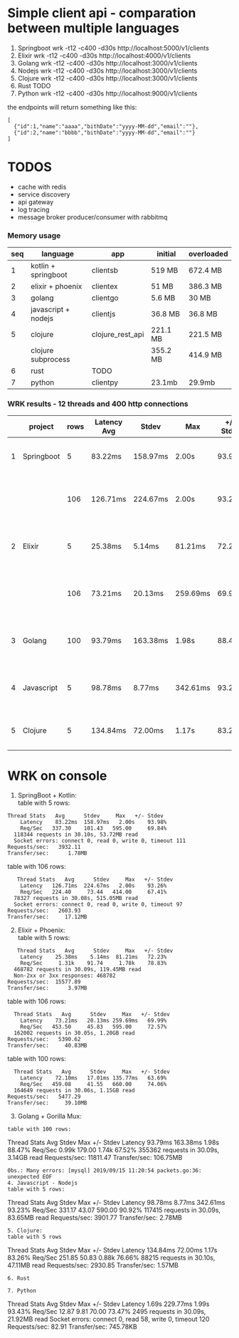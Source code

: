# Simple client api - comparation between multiple languages

1. Springboot wrk -t12 -c400 -d30s http://localhost:5000/v1/clients
2. Elixir wrk -t12 -c400 -d30s http://localhost:4000/v1/clients
3. Golang wrk -t12 -c400 -d30s http://localhost:3000/v1/clients
4. Nodejs wrk -t12 -c400 -d30s http://localhost:3000/v1/clients
5. Clojure wrk -t12 -c400 -d30s http://localhost:3000/v1/clients
6. Rust    TODO
7. Python wrk -t12 -c400 -d30s http://localhost:9000/v1/clients

the endpoints will return something like this:   
```
[
  {"id":1,"name":"aaaa","bithDate":"yyyy-MM-dd","email":""},
  {"id":2,"name":"bbbb","bithDate":"yyyy-MM-dd","email":""}
]
```

# TODOS
- cache with redis
- service discovery
- api gateway 
- log tracing
- message broker producer/consumer with rabbitmq


### Memory usage
| seq | language | app | initial | overloaded |
| --- | --- | --- | --- | ---  |
| 1 | kotlin + springboot | clientsb |  519 MB | 672.4 MB |
| 2 | elixir + phoenix    | clientex |  51 MB  | 386.3 MB |
| 3 | golang              | clientgo |  5.6 MB | 30 MB |
| 4 | javascript + nodejs | clientjs | 36.8 MB | 36.8 MB |
| 5 | clojure             | clojure_rest_api | 221.1 MB | 221.5 MB |
|   | clojure subprocess  |   | 355.2 MB | 414.9 MB |
| 6 | rust                | TODO |  |  |
| 7 | python              | clientpy | 23.1mb | 29.9mb |

 ### WRK results - 12 threads and 400 http connections
|   |  project  |  rows  |  Latency Avg  |  Stdev  |  Max  |  +/- Stdev  |  Req/Sec Avg  |  Stdev  |  Max  |  +/- Stdev  |  requests  |  Requests/sec  |  Transfer/sec  |
|---|---|---|---|---|----|---|---|---|---|---|---|---|---|
| 1 | Springboot | 5 | 83.22ms | 158.97ms | 2.00s | 93.98% | 337.30 | 101.43 | 595.00 | 69.84% | 118344 in 30.10s, 53.72MB read | 3932.11 | 1.78MB |
|   |            | 106 | 126.71ms | 224.67ms | 2.00s | 93.26% | 224.40 | 73.44 | 414.00 | 67.41% | 78327 requests in 30.08s, 515.05MB read | 2603.93 | 17.12MB |
| 2 | Elixir | 5 | 25.38ms | 5.14ms | 81.21ms | 72.23% | 1.31k | 91.74 | 1.78k | 78.83% | 468782 requests in 30.09s, 119.45MB read | 15577.89 | 3.97MB |
|   |        | 106 | 73.21ms | 20.13ms | 259.69ms | 69.99% | 453.50 | 45.83 | 595.00 | 72.57% | 162002 requests in 30.05s, 1.20GB read | 5390.62 | 40.83MB |
| 3 | Golang | 100 | 93.79ms | 163.38ms | 1.98s | 88.47% | 0.99k | 179.00 | 1.74k | 67.52% | 355362 requests in 30.09s, 3.14GB read | 11811.47 | 106,75 |
| 4 | Javascript | 5 | 98.78ms | 8.77ms | 342.61ms | 93.23% | 331.17 | 43.07 | 590.00 | 90.92% |   117415 requests in 30.09s, 83.65MB read | 3901.77 | 2.78MB |
| 5 | Clojure | 5 | 134.84ms | 72.00ms | 1.17s | 83.26% | 251.85 | 50.83 | 0.88k | 76.66% | 88215 in 30.10s, 47.11MB read | 2930.85 | 1.57MB |

# WRK on console

1. SpringBoot + Kotlin:    
table with 5 rows:    
```   
Thread Stats   Avg      Stdev     Max   +/- Stdev   
    Latency    83.22ms  158.97ms   2.00s    93.98%   
    Req/Sec   337.30    101.43   595.00     69.84%  
  118344 requests in 30.10s, 53.72MB read   
  Socket errors: connect 0, read 0, write 0, timeout 111   
Requests/sec:   3932.11   
Transfer/sec:      1.78MB   
```
table with 106 rows:   
```
   Thread Stats   Avg      Stdev     Max   +/- Stdev
    Latency   126.71ms  224.67ms   2.00s    93.26%
    Req/Sec   224.40     73.44   414.00     67.41%
  78327 requests in 30.08s, 515.05MB read
  Socket errors: connect 0, read 0, write 0, timeout 97
Requests/sec:   2603.93
Transfer/sec:     17.12MB
```
2. Elixir + Phoenix:   
table with 5 rows:   
```
   Thread Stats   Avg      Stdev     Max   +/- Stdev
    Latency    25.38ms    5.14ms  81.21ms   72.23%
    Req/Sec     1.31k    91.74     1.78k    78.83%
  468782 requests in 30.09s, 119.45MB read
  Non-2xx or 3xx responses: 468782
Requests/sec:  15577.89
Transfer/sec:      3.97MB
```
table with 106 rows:    
```
  Thread Stats   Avg      Stdev     Max   +/- Stdev
    Latency    73.21ms   20.13ms 259.69ms   69.99%
    Req/Sec   453.50     45.83   595.00     72.57%
  162002 requests in 30.05s, 1.20GB read
Requests/sec:   5390.62
Transfer/sec:     40.83MB
```
table with 100 rows:    
```
  Thread Stats   Avg      Stdev     Max   +/- Stdev
    Latency    72.10ms   17.01ms 135.77ms   63.69%
    Req/Sec   459.08     41.55   660.00     74.06%
  164649 requests in 30.06s, 1.15GB read
Requests/sec:   5477.29
Transfer/sec:     39.10MB

```

3. Golang + Gorilla Mux:   
```
table with 100 rows:   
```
 Thread Stats   Avg      Stdev     Max   +/- Stdev
    Latency    93.79ms  163.38ms   1.98s    88.47%
    Req/Sec     0.99k   179.00     1.74k    67.52%
  355362 requests in 30.09s, 3.14GB read
Requests/sec:  11811.47
Transfer/sec:    106.75MB
```
0bs.: Many errors: [mysql] 2019/09/15 11:20:54 packets.go:36: unexpected EOF
4. Javascript - Nodejs
table with 5 rows:    
```
  Thread Stats   Avg      Stdev     Max   +/- Stdev
    Latency    98.78ms    8.77ms 342.61ms   93.23%
    Req/Sec   331.17     43.07   590.00     90.92%
  117415 requests in 30.09s, 83.65MB read
Requests/sec:   3901.77
Transfer/sec:      2.78MB
```
5. Clojure:
table with 5 rows
```
  Thread Stats   Avg      Stdev     Max   +/- Stdev
    Latency   134.84ms   72.00ms   1.17s    83.26%
    Req/Sec   251.85     50.83     0.88k    76.66%
  88215 requests in 30.10s, 47.11MB read
Requests/sec:   2930.85
Transfer/sec:      1.57MB
```
6. Rust
```
```
7. Python 
```
  Thread Stats   Avg      Stdev     Max   +/- Stdev
    Latency     1.69s   229.77ms   1.99s    93.43%
    Req/Sec    12.87      9.81    70.00     73.47%
  2495 requests in 30.09s, 21.92MB read
  Socket errors: connect 0, read 58, write 0, timeout 120
Requests/sec:     82.91
Transfer/sec:    745.78KB

```
